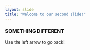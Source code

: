 ```yaml
---
layout: slide
title: "Welcome to our second slide!"
---
```

### SOMETHING DIFFERENT
Use the left arrow to go back!
